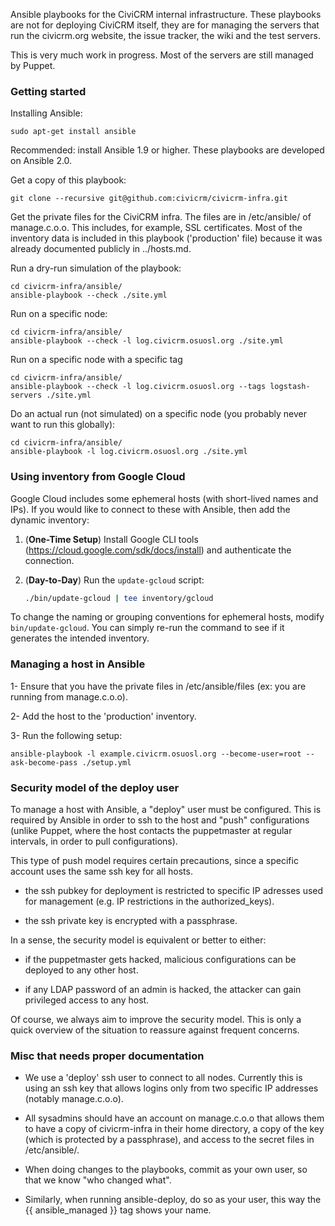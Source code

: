 Ansible playbooks for the CiviCRM internal infrastructure. These playbooks
are not for deploying CiviCRM itself, they are for managing the servers that
run the civicrm.org website, the issue tracker, the wiki and the test servers.

This is very much work in progress. Most of the servers are still managed by
Puppet.

### Getting started

Installing Ansible:

```
sudo apt-get install ansible
```

Recommended: install Ansible 1.9 or higher. These playbooks are developed on Ansible 2.0.

Get a copy of this playbook:

```
git clone --recursive git@github.com:civicrm/civicrm-infra.git
```

Get the private files for the CiviCRM infra. The files are in /etc/ansible/ of manage.c.o.o.
This includes, for example, SSL certificates. Most of the inventory data is included in this
playbook ('production' file) because it was already documented publicly in ../hosts.md.

Run a dry-run simulation of the playbook:

```
cd civicrm-infra/ansible/
ansible-playbook --check ./site.yml
```

Run on a specific node:

```
cd civicrm-infra/ansible/
ansible-playbook --check -l log.civicrm.osuosl.org ./site.yml
```

Run on a specific node with a specific tag

```
cd civicrm-infra/ansible/
ansible-playbook --check -l log.civicrm.osuosl.org --tags logstash-servers ./site.yml
```

Do an actual run (not simulated) on a specific node (you probably never want to run this globally):

```
cd civicrm-infra/ansible/
ansible-playbook -l log.civicrm.osuosl.org ./site.yml
```

### Using inventory from Google Cloud

Google Cloud includes some ephemeral hosts (with short-lived names and IPs).
If you would like to connect to these with Ansible, then add the dynamic inventory:

1. (__One-Time Setup__) Install Google CLI tools (https://cloud.google.com/sdk/docs/install) and authenticate the connection.
2. (__Day-to-Day__) Run the `update-gcloud` script:

    ```bash
    ./bin/update-gcloud | tee inventory/gcloud
    ```

To change the naming or grouping conventions for ephemeral hosts, modify `bin/update-gcloud`. You can
simply re-run the command to see if it generates the intended inventory.

### Managing a host in Ansible

1- Ensure that you have the private files in /etc/ansible/files (ex: you are running from manage.c.o.o).

2- Add the host to the 'production' inventory.

3- Run the following setup:

```
ansible-playbook -l example.civicrm.osuosl.org --become-user=root --ask-become-pass ./setup.yml
```

### Security model of the deploy user

To manage a host with Ansible, a "deploy" user must be configured. This is
required by Ansible in order to ssh to the host and "push" configurations
(unlike Puppet, where the host contacts the puppetmaster at regular intervals,
in order to pull configurations).

This type of push model requires certain precautions, since a specific account
uses the same ssh key for all hosts.

* the ssh pubkey for deployment is restricted to specific IP adresses used for management (e.g. IP restrictions in the authorized_keys).

* the ssh private key is encrypted with a passphrase.

In a sense, the security model is equivalent or better to either:

* if the puppetmaster gets hacked, malicious configurations can be deployed to any other host.

* if any LDAP password of an admin is hacked, the attacker can gain privileged access to any host.

Of course, we always aim to improve the security model. This is only a quick overview of the situation to reassure against frequent concerns.

### Misc that needs proper documentation

* We use a 'deploy' ssh user to connect to all nodes. Currently this is using an ssh key that allows logins only from two specific IP addresses (notably manage.c.o.o).

* All sysadmins should have an account on manage.c.o.o that allows them to have a copy of civicrm-infra in their home directory, a copy of the key (which is protected by a passphrase), and access to the secret files in /etc/ansible/.

* When doing changes to the playbooks, commit as your own user, so that we know "who changed what".

* Similarly, when running ansible-deploy, do so as your user, this way the {{ ansible_managed }} tag shows your name.
